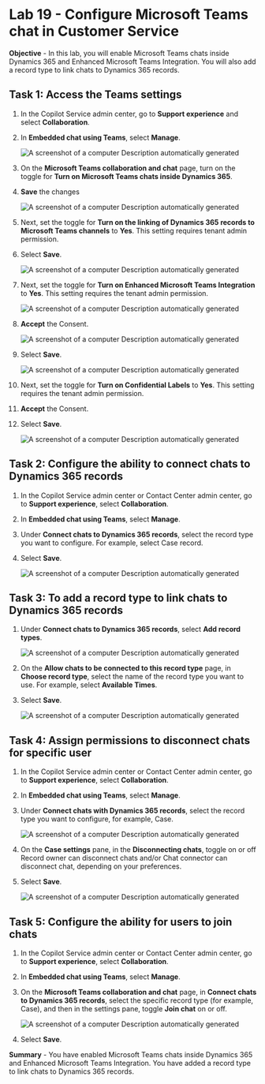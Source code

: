 # Lab 19 - Configure Microsoft Teams chat in Customer Service

**Objective** - In this lab, you will enable Microsoft Teams chats inside Dynamics 365 and Enhanced Microsoft Teams Integration. You will also add a record type to link chats to Dynamics 365 records.

## Task 1: Access the Teams settings
1.	In the Copilot Service admin center, go to **Support experience** and select **Collaboration**.

2.	In **Embedded chat using Teams**, select **Manage**.

      ![A screenshot of a computer Description automatically
generated](./media/media19/image1.1.png)
 
3.	On the **Microsoft Teams collaboration and chat** page, turn on the toggle for **Turn on Microsoft Teams chats inside Dynamics 365**.
  
4.	**Save** the changes

      ![A screenshot of a computer Description automatically
generated](./media/media19/image2.1.1.png)
 
5.	Next, set the toggle for **Turn on the linking of Dynamics 365 records to Microsoft Teams channels** to **Yes**. This setting requires tenant admin permission.
  
6.	Select **Save**.

      ![A screenshot of a computer Description automatically
generated](./media/media19/image3.1.png)
 
7.	Next, set the toggle for **Turn on Enhanced Microsoft Teams Integration** to **Yes**. This setting requires the tenant admin permission.

      ![A screenshot of a computer Description automatically
generated](./media/media19/image4.1.png)
 
8.	**Accept** the Consent.

      ![A screenshot of a computer Description automatically
generated](./media/media19/image5.1.png)
 
9.	Select **Save**.

      ![A screenshot of a computer Description automatically
generated](./media/media19/image6.1.png)

10. Next, set the toggle for **Turn on Confidential Labels** to **Yes**. This setting requires the tenant admin permission.

11. **Accept** the Consent.

12. Select **Save**.

      ![A screenshot of a computer Description automatically
generated](./media/media19/image19.15.jpg)
 
## Task 2: Configure the ability to connect chats to Dynamics 365 records

1.	In the Copilot Service admin center or Contact Center admin center, go to **Support experience**, select **Collaboration**.
2.	In **Embedded chat using Teams**, select **Manage**.
3.	Under **Connect chats to Dynamics 365 records**, select the record type you want to configure. For example, select Case record.
4.	Select **Save**.

      ![A screenshot of a computer Description automatically
generated](./media/media19/image7.1.png)
 
## Task 3: To add a record type to link chats to Dynamics 365 records
1.	Under **Connect chats to Dynamics 365 records**, select **Add record types**.

      ![A screenshot of a computer Description automatically
generated](./media/media19/image8.1.png)
 
2.	On the **Allow chats to be connected to this record type** page, in **Choose record type**, select the name of the record type you want to use. For example, select **Available Times**.
3.	Select **Save**.

      ![A screenshot of a computer Description automatically
generated](./media/media19/image9.1.png)
 
## Task 4: Assign permissions to disconnect chats for specific user 
1.	In the Copilot Service admin center or Contact Center admin center, go to **Support experience**, select **Collaboration**.
2.	In **Embedded chat using Teams**, select **Manage**.
3.	Under **Connect chats with Dynamics 365 records**, select the record type you want to configure, for example, Case.

      ![A screenshot of a computer Description automatically
generated](./media/media19/image10.1.png)
 
4.	On the **Case settings** pane, in the **Disconnecting chats**, toggle on or off Record owner can disconnect chats and/or Chat connector can disconnect chat, depending on your preferences.
5.	Select **Save**.

      ![A screenshot of a computer Description automatically
generated](./media/media19/image11.1.png)
 
## Task 5: Configure the ability for users to join chats
1.	In the Copilot Service admin center or Contact Center admin center, go to **Support experience**, select **Collaboration**.
2.	In **Embedded chat using Teams**, select **Manage**.
3.	On the **Microsoft Teams collaboration and chat** page, in **Connect chats to Dynamics 365 records**, select the specific record type (for example, Case), and then in the settings pane, toggle **Join chat** on or off.

      ![A screenshot of a computer Description automatically
generated](./media/media19/image12.1.png)
 
4.	Select **Save**.

**Summary** - You have enabled Microsoft Teams chats inside Dynamics 365 and Enhanced Microsoft Teams Integration. You have added a record type to link chats to Dynamics 365 records.
